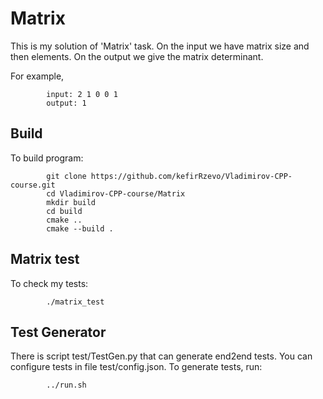 # Matrix
This is my solution of 'Matrix' task. On the input we have matrix size and then elements. On the output we give the matrix determinant.

For example, 
```
        input: 2 1 0 0 1
        output: 1
```

## Build
To build program:
```
        git clone https://github.com/kefirRzevo/Vladimirov-CPP-course.git
        cd Vladimirov-CPP-course/Matrix
        mkdir build
        cd build
        cmake ..
        cmake --build .
```

## Matrix test
To check my tests:
```
        ./matrix_test
```

## Test Generator
There is script test/TestGen.py that can generate end2end tests. You can configure tests in file test/config.json. To generate tests, run:
```
        ../run.sh
```
